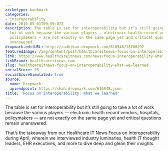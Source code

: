 ```yaml
---
archetype: bookmark
categories:
- interoperability
date: 2019-05-01T09:59:07Z
description: The table is set for interoperability but it’s still going to take a
  lot of work because the various players — electronic health record vendors, hospitals,
  policymakers — are not exactly on the same page yet and critical questions remain
  unanswered.
dropmark.editURL: http://radhikan.dropmark.com/616548/18700292
featuredImage: /img/content/post/healthcareitnews-focus-on-interoperability-what-we-learned.png
link: https://www.healthcareitnews.com/news/focus-interoperability-what-we-learned
linkBrand: healthcareitnews.com
slug: healthcareitnews-focus-on-interoperability-what-we-learned
socialScore: 26
socialScoreSimulated: true
source:
  name: Dropmark
  apiendpoint: https://shah.dropmark.com/616548.json
title: 'Focus on interoperability: What we learned'
---
```

The table is set for interoperability but it’s still going to take a lot of work because the various players — electronic health record vendors, hospitals, policymakers — are not exactly on the same page yet and critical questions remain unanswered.

That’s the takeaway from our Healthcare IT News Focus on Interoperability during April, wherein we interviewed industry luminaries, health IT thought leaders, EHR executives, and more to dive deep and glean their insights.

